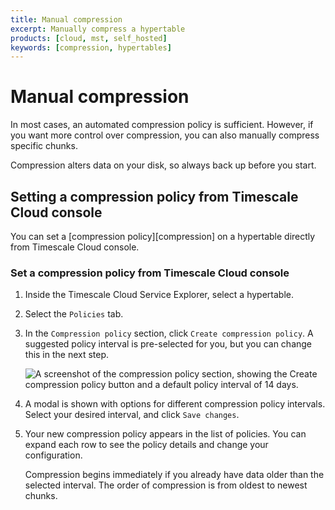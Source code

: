 ```yaml
---
title: Manual compression
excerpt: Manually compress a hypertable
products: [cloud, mst, self_hosted]
keywords: [compression, hypertables]
---
```


# Manual compression

In most cases, an automated compression policy is sufficient. However, if you
want more control over compression, you can also manually compress specific
chunks.

<Highlight type="warning">
Compression alters data on your disk, so always back up before you start.
</Highlight>

## Setting a compression policy from Timescale Cloud console

You can set a [compression policy][compression] on a hypertable directly from
Timescale Cloud console.

<Procedure>

### Set a compression policy from Timescale Cloud console

1.  Inside the Timescale Cloud Service Explorer, select a hypertable.
1.  Select the `Policies` tab.
1.  In the `Compression policy` section, click `Create compression policy`. A
    suggested policy interval is pre-selected for you, but you can change this
    in the next step.

    <img
    class="main-content__illustration"
    src="https://s3.amazonaws.com/assets.timescale.com/docs/images/tsc-explorer-compression-policy.png"
    alt="A screenshot of the compression policy section, showing the Create compression policy button and a default policy interval of 14 days."
    />

1.  A modal is shown with options for different compression policy intervals.
    Select your desired interval, and click `Save changes`.
1.  Your new compression policy appears in the list of policies. You can expand
    each row to see the policy details and change your configuration.

    <Highlight type="note">
    Compression begins immediately if you already have data older than the
    selected interval. The order of compression is from oldest to newest chunks.
    </Highlight>

</Procedure>
